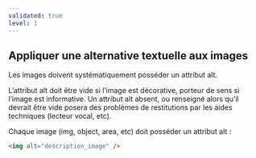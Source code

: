 ```yaml
---
validated: true
level: 1
---
```


## Appliquer une alternative textuelle aux images

Les images doivent systématiquement posséder un attribut alt.

L’attribut alt doit être vide si l’image est décorative, porteur de sens si l’image est informative. Un attribut alt absent, ou renseigné alors qu’il devrait être vide posera des problèmes de restitutions par les aides techniques (lecteur vocal, etc).

Chaque image (img, object, area, etc) doit posséder un attribut alt :

```html
<img alt="description_image" />
```
